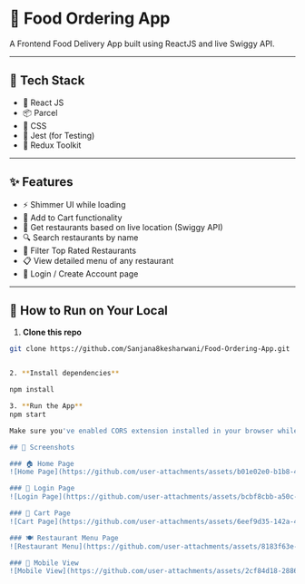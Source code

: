 # 🍕 Food Ordering App

A Frontend Food Delivery App built using ReactJS and live Swiggy API.  

---

## 🔧 Tech Stack

- 🧠 React JS
- 📦 Parcel
- 🎨 CSS
- 🧪 Jest (for Testing)
- 🧰 Redux Toolkit

---

## ✨ Features

- ⚡ Shimmer UI while loading
- 🛒 Add to Cart functionality
- 📍 Get restaurants based on live location (Swiggy API)
- 🔍 Search restaurants by name
- 🌟 Filter Top Rated Restaurants
- 📋 View detailed menu of any restaurant
- 👤 Login / Create Account page

---

## 🚀 How to Run on Your Local

1. **Clone this repo**

```bash
git clone https://github.com/Sanjana8kesharwani/Food-Ordering-App.git


2. **Install dependencies**

npm install

3. **Run the App**
npm start

Make sure you've enabled CORS extension installed in your browser while fetching Swiggy Live API

## 📸 Screenshots

### 🏠 Home Page
![Home Page](https://github.com/user-attachments/assets/b01e02e0-b1b8-427c-af62-32950c5f2296)

### 🔐 Login Page
![Login Page](https://github.com/user-attachments/assets/bcbf8cbb-a50c-4b0e-a6b9-d3d5b3f6a360)

### 🛒 Cart Page
![Cart Page](https://github.com/user-attachments/assets/6eef9d35-142a-496e-853e-c02085b9c939)

### 🍽️ Restaurant Menu Page
![Restaurant Menu](https://github.com/user-attachments/assets/8183f63e-0bcc-446c-a8fe-90b119cc0f53)

### 📱 Mobile View
![Mobile View](https://github.com/user-attachments/assets/2cf84d18-2886-4b39-a2e7-c1014a14c552)
